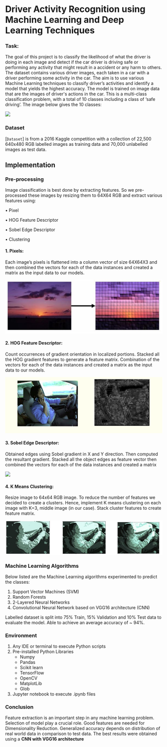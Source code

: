 # Driver Activity Recognition using Machine Learning and Deep Learning Techniques

### Task:
The goal of this project is to classify the likelihood of what the driver is doing in each image and detect if the car driver is driving safe or performing any activity that might result in a accident or any harm to others. The dataset contains various driver images, each taken in a car with a driver performing some activity in the car. The aim is to use various Machine Learning techniques to classify driver’s activities and identify a model that yields the highest accuracy. The model is trained on image data that are the images of driver's actions in the car. This is a multi-class classification problem, with a total of 10 classes including a class of ‘safe driving’. The image below gives the 10 classes:

<img src="Images/Classes.png" >

### Dataset
[`Dataset`] is from a 2016 Kaggle competition with a collection of 22,500 640x480 RGB labelled images as training data and 70,000 unlabelled images as test data. 

## Implementation

### Pre-processing
Image classification is best done by extracting features. So we pre-processed these images by resizing them to 64X64 RGB and extract 
various features using:

• Pixel

• HOG Feature Descriptor 

• Sobel Edge Descriptor

• Clustering

#### 1. Pixels:
Each image’s pixels is flattened into a column vector of size 64X64X3 and then combined the vectors for each of the data instances and created a matrix as the input data to our models.

<img src="Images/pixel.jpg">

#### 2. HOG Feature Descriptor:
Count occurrences of gradient orientation in localized portions. Stacked all the HOG gradient features to generate a feature matrix. Combination of the vectors for each of the data instances and created a matrix as the input data to our models.

<img src="Images/HOG.png">

#### 3. Sobel Edge Descriptor:
Obtained edges using Sobel gradient in X and Y direction. Then computed the resultant gradient. Stacked all the object edges as feature vector then combined the vectors for each of the data instances and created a matrix

<img src="Images/Sobel%E2%80%8B.png">

#### 4. K Means Clustering:

Resize image to 64x64 RGB image. To reduce the number of features we decided to create a clusters. Hence, implement K means clustering on each image with K=3, middle image (in our case). Stack cluster features to create feature matrix.

<img src="Images/clustering.jpg">

### Machine Learning Algorithms

Below listed are the Machine Learning algorithms experimented to predict the classes:

1.  Support Vector Machines (SVM)
2.  Random Forests
3.  2-Layered Neural Networks
4.  Convolutional Neural Network based on VGG16 architecture (CNN)

Labelled dataset is split into 75% Train, 15% Validation and 10% Test data to evaluate the model. Able to achieve an average accuracy of ~ 94%. 

### Environment

1. Any IDE or terminal to execute Python scripts
2. Pre-installed Python Libraries
    - Numpy
    - Pandas
    - Scikit learn
    - TensorFlow
    - OpenCV
    - MatplotLib
    - Glob
 3. Jupyter notebook to execute .ipynb files
 
### Conclusion

Feature extraction is an important step in any machine learning problem. Selection of model play a crucial role. Good features are needed for Dimensionality Reduction. Generalized accuracy depends on distribution of real world data in comparison to test data. The best results were obtained using a **CNN with VGG16 architecture**
